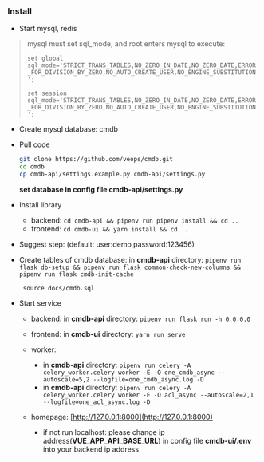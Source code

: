 ### Install

- Start mysql, redis
> mysql must set sql_mode, and root enters mysql to execute:
> 
> `set global sql_mode='STRICT_TRANS_TABLES,NO_ZERO_IN_DATE,NO_ZERO_DATE,ERROR_FOR_DIVISION_BY_ZERO,NO_AUTO_CREATE_USER,NO_ENGINE_SUBSTITUTION';`
>
> `set session sql_mode='STRICT_TRANS_TABLES,NO_ZERO_IN_DATE,NO_ZERO_DATE,ERROR_FOR_DIVISION_BY_ZERO,NO_AUTO_CREATE_USER,NO_ENGINE_SUBSTITUTION';`

- Create mysql database: cmdb
- Pull code

  ```bash
  git clone https://github.com/veops/cmdb.git
  cd cmdb
  cp cmdb-api/settings.example.py cmdb-api/settings.py
  ```

  **set database in config file cmdb-api/settings.py**

- Install library
  - backend: `cd cmdb-api && pipenv run pipenv install && cd ..`
  - frontend: `cd cmdb-ui && yarn install && cd ..`
- Suggest step: (default: user:demo,password:123456)
- Create tables of cmdb database:
  in **cmdb-api** directory: `pipenv run flask db-setup && pipenv run flask common-check-new-columns && pipenv run flask cmdb-init-cache`

  ` source docs/cmdb.sql`

- Start service

  - backend: in **cmdb-api** directory: `pipenv run flask run -h 0.0.0.0`
  - frontend: in **cmdb-ui** directory: `yarn run serve`
  - worker: 
    - in **cmdb-api** directory: `pipenv run celery -A celery_worker.celery worker -E -Q one_cmdb_async --autoscale=5,2 --logfile=one_cmdb_async.log -D`
    - in **cmdb-api** directory: `pipenv run celery -A celery_worker.celery worker -E -Q acl_async --autoscale=2,1 --logfile=one_acl_async.log -D`

  - homepage: [http://127.0.0.1:8000](http://127.0.0.1:8000)
    - if not run localhost: please change ip address(**VUE_APP_API_BASE_URL**) in config file **cmdb-ui/.env** into your backend ip address
